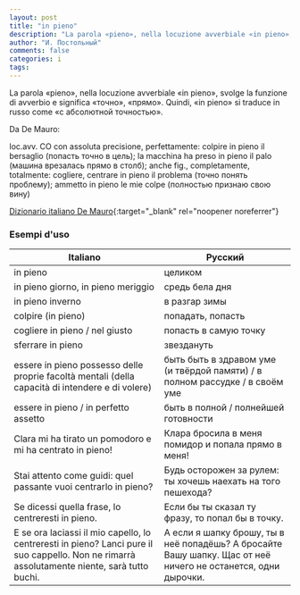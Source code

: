 ```yaml
---
layout: post
title: "in pieno"
description: "La parola «pieno», nella locuzione avverbiale «in pieno», svolge la funzione di avverbio e significa «точно», «прямо». Quindi, «in pieno» si traduce in russo come «с абсолютной точностью»."
author: "И. Постольный"
comments: false
categories: i
tags:
---
```


La parola «pieno», nella locuzione avverbiale «in pieno», svolge la funzione di avverbio e significa «точно», «прямо». Quindi, «in pieno» si traduce in russo come «с абсолютной точностью».

Da De Mauro:

loc.avv. CO con assoluta precisione, perfettamente: colpire in pieno il bersaglio (попасть точно в цель); la macchina ha preso in pieno il palo (машина врезалась прямо в столб); anche fig., completamente, totalmente: cogliere, centrare in pieno il problema (точно понять проблему); ammetto in pieno le mie colpe (полностью признаю свою вину)

[Dizionario italiano De Mauro](https://dizionario.internazionale.it/parola/in-pieno){:target="_blank" rel="noopener noreferrer"}

### Esempi d'uso

|Italiano|Русский|
|--------|-------|
|in pieno|целиком|
|in pieno giorno, in pieno meriggio|средь бела дня|
|in pieno inverno|в разгар зимы|
|colpire (in pieno)|попадать, попасть|
|cogliere in pieno / nel giusto|попасть в самую точку|
|sferrare in pieno|звездануть|
|essere in pieno possesso delle proprie facoltà mentali (della capacità di intendere e di volere)|быть быть в здравом уме (и твёрдой памяти) / в полном рассудке / в своём уме|
|essere in pieno / in perfetto assetto|быть в полной / полнейшей готовности|
|Clara mi ha tirato un pomodoro e mi ha centrato in pieno!|Клара бросила в меня помидор и попала прямо в меня!|
|Stai attento come guidi: quel passante vuoi centrarlo in pieno?|Будь осторожен за рулем: ты хочешь наехать на того пешехода?|
|Se dicessi quella frase, lo centreresti in pieno.|Если бы ты сказал ту фразу, то попал бы в точку.|
|E se ora laciassi il mio capello, lo centreresti in pieno? Lanci pure il suo cappello. Non ne rimarrà assolutamente niente, sarà tutto buchi.|А если я шапку брошу, ты в неё попадёшь? А бросайте Вашу шапку. Щас от неё ничего не останется, одни дырочки.|